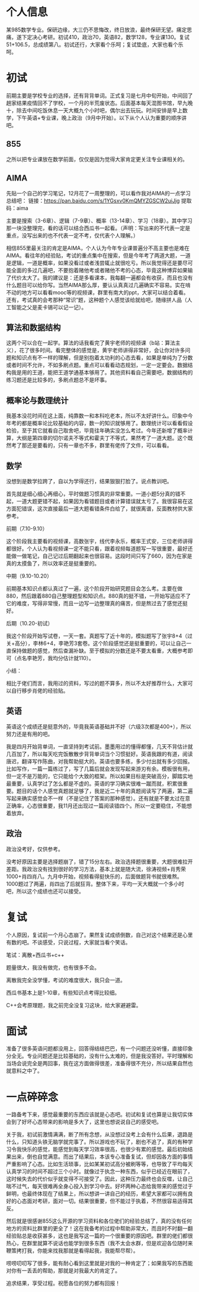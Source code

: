 # 个人信息

某985数学专业。保研边缘，大三仍不思悔改，终日放浪，最终保研无望。痛定思痛，遂下定决心考研。初试410，政治70，英语82，数学128，专业课130。复试51+106.5，总成绩第八。初试还行，大家看个乐呵；复试垫底，大家也看个乐呵。

# 初试

前期主要是学校专业的选择，还有背背单词。正式复习是七月中旬开始，中间回了趟家结果疫情回不了学校，一个月的半荒废状态。后面基本每天混图书馆，早九晚十，除去中间吃饭休息一天大概九个小时吧，偶尔出去玩玩。时间安排是早上数学，下午英语+专业课，晚上政治（9月中开始）。以下从个人认为重要的顺序讲吧。

## 855

之所以把专业课放在数学前面，仅仅是因为觉得大家肯定更关注专业课相关的。

## AIMA

先贴一个自己的学习笔记，12月花了一周整理的，可以看作我对AIMA的一点学习总结吧：
链接：https://pan.baidu.com/s/1YGsxv0KmQMYZGSCW2uiJjg 提取码：aima

主要是搜索（3-6章）、逻辑（7-9章）、概率（13-14章）、学习（18章）。其中学习那一块没整理完，看的话可以结合西瓜书一起看。（声明：写出来的不代表一定是重点，没写出来的也不代表一定不考，仅代表个人理解。）

相信855里最关注的肯定是AIMA，个人认为今年专业课普遍分不高主要也是难在AIMA。看往年的经验贴，考试的重点集中在搜索，但是今年考了两道大题，一道是逻辑，一道是概率，如果没看过或者浅尝辄止就很吃亏。所以我觉得还是要尽可能全面的多过几遍吧，不要抱着赌他考或者赌他不考的心态，毕竟这种博弈如果输了代价太大了。我的建议是：还是多看课本，我每翻一遍都会有收获，而且也没有什么题目可以给你写。当然AIMA那么厚，要认认真真过几遍确实不容易。实在啃不动的地方可以看看mooc等的视频课，群里有南大的ppt，大家可以结合着看。还有，考试真的会考那种“常识”题，这种题个人感觉该给就给吧，随缘拼人品（人工智能之父是麦卡锡可以记一记）。

## 算法和数据结构

这两个可以合在一起学。算法的话我看完了黄宇老师的视频课（b站：算法主义），花了很多时间。看完整体的感觉是，黄宇老师讲得非常好，会让你对许多问题和知识点有不一样的理解，但是别抱着太功利的心态去看，如果是单纯为了分数或者时间不允许，不如多刷点题。重点可以看看动态规划，一定一定要会。数据结构我是用的王道，能把王道学通基本够用了。其他资料看自己需要吧，数据结构的练习题还是比较多的，多刷点题总不是坏事。

## 概率论与数理统计

我基本没花时间在这上面，纯靠数一和本科吃老本，所以不太好讲什么。印象中今年考的都是概率论比较基础的内容，数一的知识就够用了。数理统计可以看看假设检验，至于其它就看自己取舍吧，毕竟往年确实没怎么考过。今年还新增了概率计算，大纲是第四章的切尔诺夫不等式和霍夫丁不等式，果然考了一道大题。这个既然考了那还是要看的，只有一章也不多，群里有佬传了文件，可以看看。

## 数学

没想到是数学拉跨了，自以为学得还行，结果狠狠打脸了。说点教训吧。

首先就是细心细心再细心，平时做题习惯真的非常重要。一道小题5分真的错不起，一道大题更错不起，如果因为看错题目或者计算错误就太亏了。我很容易在这方面犯错误，这次直接最后一道大题看错条件白给了，就很离谱，反面教材供大家参考。

前期（7.10-9.10）

这个阶段我主要看的视频课，高数张宇，线代李永乐，概率王式安，三位老师讲得都很好。个人认为看视频课一定不能只看，跟着视频每道题写一写很重要，最好还能做一做笔记，自己记过后期翻起来也很容易。这段时间只写了660，因为在家是真的太摸鱼了，所以效率还是挺重要的。

中期（9.10-10.20）

前期基本知识点都认真过了一遍，这个阶段开始研究题目会怎么考。主要在做880，然后跟着880自己整理题型和知识点。880真的挺不错，一开始写适应不了它的难度，写得非常慢，而且一边写一边整理真的痛苦，但是熬过去了感觉还挺好。

后期（10.20-初试）

我这个阶段开始写试卷，一天一套。真题写了近十年的，模拟题写了张宇8+4（过关+高分），李林6+4，李艳芳3套卷。这个阶段感觉还是挺重要的，可以让自己一直保持做题的感觉，然后查漏补缺。至于模拟的分数还是不要太看重，大概参考即可（点名李艳芳，我均分估计就110）。

小结：

相比于佬们而言，我用过的资料，写过的题不算多，所以不太好推荐什么，大家可以自行移步肖佬的经验贴。

## 英语

英语这个成绩还是挺意外的，毕竟我英语基础并不好（六级3次都是400+），所以努力还是有用的吧。

我是四月开始背单词，一直坚持到考试前。墨墨用过的懂得都懂，几天不背估计就几百加了，所以每天吃完饭散散步背背单词当个习惯挺好。英语我跟的有道，阅读唐迟，翻译写作陈曲，对我帮助挺大的。英语也要多练，多少付出就有多少回报。比如写作，一篇一篇练过了，写了几篇后就会发现写起来游刃有余。模板很有用，但一定不是万能的，它只能给个大致的框架。所以如果目标是突破高分，脚踏实地最重要，认真学过了怎么都是不虚的。英语的学习确实很难一蹴而就，积累很重要。题目的话个人感觉真题就足够了，我是近二十年的真题阅读写了两遍，第二遍写起来确实感觉会不一样（不是记住了答案的那种感觉）。还有就是不要太过在意正确率，心态很重要，我11月还出现过一篇阅读错四个。所以一定要稳住，不能想着放弃。

## 政治

政治没考好，仅供参考。

没考好原因主要是选择题崩了，错了15分左右。政治选择题很重要，大题很难拉开差距。我政治没有找到很好的学习方法，基本上就是随大流，徐涛视频+肖秀荣1000+肖四肖八。九月中开始，视频看得挺快乐的，后面做题背书就很难熬。1000题过了两遍，肖四出了后就狂背。整体下来，平均一天大概就一个多小时吧，所以这个成绩也还可以接受。

# 复试

个人原因，复试前一个月心态崩了。果然复试成绩倒数，自己对这个结果还是心里有数的吧。不谈感受，只说过程，大家就当看个笑话。

笔试：离散+西瓜书+c++

题量很大，我没有做完，也有很多不会。

离散我完全没学懂，考试的难度很大，我只会一道。 

西瓜书基本上是1-10章，有些知识点考得比较细。

C++会考原理题，我之前完全没复习这块，给大家避避雷。

# 面试

准备了很多英语问题都没用上，回答得结结巴巴，有一个问题还没听懂，直接印象分全无。专业问题还是比较基础的，没有什么太难的，但是我没答好。平时理解和当场会说完全是两回事，我在这方面做得很差，准备得很不充分，所以结果自然也就意料之中了。

# 一点碎碎念

一路备考下来，感觉最重要的东西应该就是心态吧。初试和复试也算是让我切实体会到了好坏心态带来的影响是多大了，这里也想说说自己的感受吧。

关于我，初试前激情满满，断了所有念想，从没想过没考上会有什么后果，退路是什么，只知道头铁无脑学就完事了。所以游戏也不玩了，剧也不追了，真的有种学习令我快乐的感觉，能感觉到每天学习效率很高，也很少有累的感觉。最后初始结果出来，倒也自觉满意。而出了结果后，本该专心准备复试，但却因各方面的事情严重影响了心态。比如生活琐事，比如某某初试高分被刷等等，也导致了平均每天认真学习的时间不超过三个小时。就像过于执念一种东西，似乎已经近在眼前了，这时候失去的代价似乎就变得不可接受了。因此，这种压力最终也会反噬，让自己喘不过气，每天很难再全身心投入到学习中去。好坏两种心态给我带来的感觉过于鲜明，也最终体现在了结果上，所以想讲一讲自己的经历，希望大家都可以拥有良好的心态面对考研，面对一切。结果很重要，但不能过于执着，不然很容易适得其反。

然后就是很感谢855这么开源的学习资料和各位佬们的经验总结了，真的没有任何地方的资料比群里的更全了！这在我备考的过程中帮助非常大，而且时不时翻一翻经验贴总是收获甚多，这也是我写这一篇的一个很重要的原因吧。群里的佬们都很热心，在群里就算不说话也能学到很多东西（我不太会水群，但是欢迎各位随时来鞭策拷打我，你能来找我那就是看得起我，我能帮尽帮）。

唠唠叨叨写了很多，能有耐心看到这里就是对我的一种肯定了；如果我写的东西能对你有一丢丢的帮助，那就是对我最大的肯定了。

追求结果，享受过程。祝愿各位的努力都有回报！

